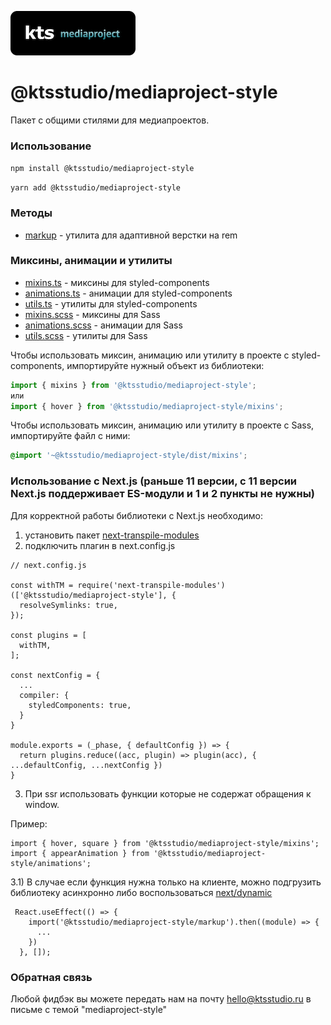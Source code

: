 ![kts](./logo.png)

# @ktsstudio/mediaproject-style

Пакет с общими стилями для медиапроектов.

### Использование

`npm install @ktsstudio/mediaproject-style`

`yarn add @ktsstudio/mediaproject-style`
### Методы

* [markup](./src/markup.ts) - утилита для адаптивной верстки на rem

### Миксины, анимации и утилиты

* [mixins.ts](./src/mixins.ts) - миксины для styled-components
* [animations.ts](./src/animations.ts) - анимации для styled-components
* [utils.ts](./src/utils.ts) - утилиты для styled-components
* [mixins.scss](./src/mixins.scss) - миксины для Sass
* [animations.scss](./src/animations.scss) - анимации для Sass
* [utils.scss](./src/utils.scss) - утилиты для Sass

Чтобы использовать миксин, анимацию или утилиту в проекте с styled-components, импортируйте нужный объект из библиотеки:

```typescript
import { mixins } from '@ktsstudio/mediaproject-style';
или
import { hover } from '@ktsstudio/mediaproject-style/mixins';
```

Чтобы использовать миксин, анимацию или утилиту в проекте с Sass, импортируйте файл с ними:

```scss
@import '~@ktsstudio/mediaproject-style/dist/mixins';
```

### Использование с Next.js (раньше 11 версии, с 11 версии Next.js поддерживает ES-модули и 1 и 2 пункты не нужны)
Для корректной работы библиотеки с Next.js необходимо:
1) установить пакет [next-transpile-modules](https://www.npmjs.com/package/next-transpile-modules)
2) подключить плагин в next.config.js

```
// next.config.js

const withTM = require('next-transpile-modules')(['@ktsstudio/mediaproject-style'], {
  resolveSymlinks: true,
});

const plugins = [
  withTM,
];

const nextConfig = {
  ...
  compiler: {
    styledComponents: true,
  }
}

module.exports = (_phase, { defaultConfig }) => {
  return plugins.reduce((acc, plugin) => plugin(acc), { ...defaultConfig, ...nextConfig })
}
```

3) При ssr использовать функции которые не содержат обращения к window.

Пример:
```
import { hover, square } from '@ktsstudio/mediaproject-style/mixins';
import { appearAnimation } from '@ktsstudio/mediaproject-style/animations';
```

3.1) В случае если функция нужна только на клиенте, можно подгрузить библиотеку асинхронно либо воспользоваться [next/dynamic](https://nextjs.org/docs/advanced-features/dynamic-import)
```
 React.useEffect(() => {
    import('@ktsstudio/mediaproject-style/markup').then((module) => {
      ...
    })
  }, []);
```

### Обратная связь
Любой фидбэк вы можете передать нам на почту [hello@ktsstudio.ru](mailto:hello@ktsstudio.ru) в письме с темой "mediaproject-style"

